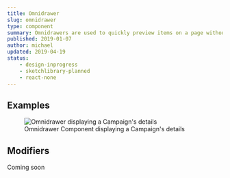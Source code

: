 ```yaml
---
title: Omnidrawer
slug: omnidrawer
type: component
summary: Omnidrawers are used to quickly preview items on a page without navigating to a new page or interrupting the experience.
published: 2019-01-07
author: michael
updated: 2019-04-19
status:
    - design-inprogress
    - sketchlibrary-planned
    - react-none
---
```


##  Examples

<figure>
    <img src="/static/images/omnidrawer.png" alt="Omnidrawer displaying a Campaign's details">
    <figcaption>Omnidrawer Component displaying a Campaign's details</figcaption>
</figure>

## Modifiers
Coming soon
